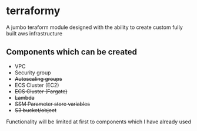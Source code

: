 # terraformy
A jumbo teraform module designed with the ability to create custom fully built aws infrastructure

## Components which can be created
- VPC
- Security group
- ~~Autoscaling groups~~
- ECS Cluster (EC2)
- ~~ECS Cluster (Fargate)~~
- ~~Lambda~~
- ~~SSM Parameter store variables~~
- ~~S3 bucket/object~~

Functionality will be limited at first to components which I have already used